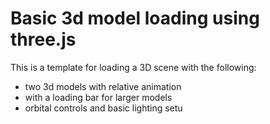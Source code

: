 # Basic 3d model loading using three.js
This is a template for loading a 3D scene with the following:
* two 3d models with relative animation
* with a loading bar for larger models
* orbital controls and basic lighting setu
